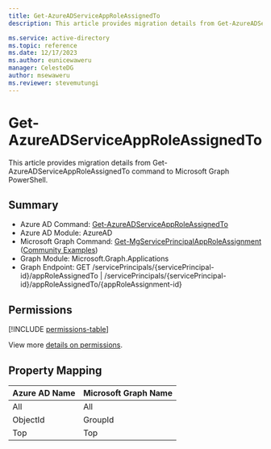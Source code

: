 ```yaml
---
title: Get-AzureADServiceAppRoleAssignedTo
description: This article provides migration details from Get-AzureADServiceAppRoleAssignedTo command to Microsoft Graph PowerShell.

ms.service: active-directory
ms.topic: reference
ms.date: 12/17/2023
ms.author: eunicewaweru
manager: CelesteDG
author: msewaweru
ms.reviewer: stevemutungi
---
```


# Get-AzureADServiceAppRoleAssignedTo

This article provides migration details from Get-AzureADServiceAppRoleAssignedTo command to Microsoft Graph PowerShell.

## Summary

+ Azure AD Command: [Get-AzureADServiceAppRoleAssignedTo](/powershell/module/azuread/get-azureadserviceapproleassignedto)
+ Azure AD Module: AzureAD
+ Microsoft Graph Command: [Get-MgServicePrincipalAppRoleAssignment](/powershell/module/microsoft.graph.applications/get-mgserviceprincipalapproleassignment) ([Community Examples](https://github.com/orgs/msgraph/discussions?discussions_q=Get-MgServicePrincipalAppRoleAssignment))
+ Graph Module: Microsoft.Graph.Applications
+ Graph Endpoint:  GET /servicePrincipals/{servicePrincipal-id}/appRoleAssignedTo | /servicePrincipals/{servicePrincipal-id}/appRoleAssignedTo/{appRoleAssignment-id}

## Permissions

[!INCLUDE [permissions-table](~/graphref/api-reference/v1.0/includes/permissions/serviceprincipal-list-approleassignedto-permissions.md)]

View more [details on permissions](/graph/api/serviceprincipal-list-approleassignedto#permissions).

## Property Mapping

|Azure AD Name|Microsoft Graph Name|
|---|---|
|All|All|
|ObjectId|GroupId|
|Top|Top|